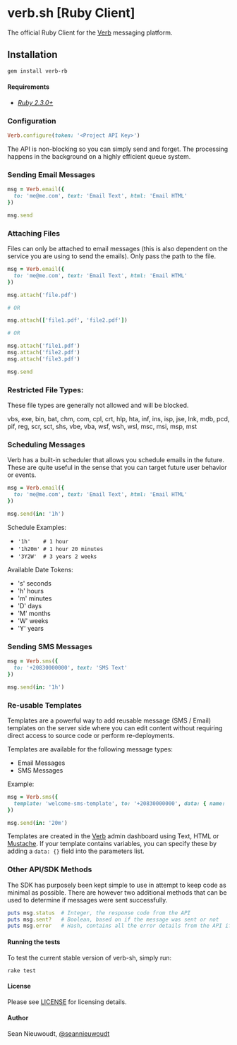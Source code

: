 # verb.sh [Ruby Client]

The official Ruby Client for the [Verb](https://verb.sh) messaging platform.

## Installation

```sh
gem install verb-rb
```

#### Requirements

- *[Ruby 2.3.0+](https://www.ruby-lang.org/)*

### Configuration

```ruby
Verb.configure(token: '<Project API Key>')
```

The API is non-blocking so you can simply send and forget. The processing happens in the background on a highly efficient queue system.

### Sending Email Messages

```ruby
msg = Verb.email({
  to: 'me@me.com', text: 'Email Text', html: 'Email HTML'
})

msg.send
```

### Attaching Files

Files can only be attached to email messages (this is also dependent on the service you are using to send the emails). Only pass the path to the file.

```ruby
msg = Verb.email({
  to: 'me@me.com', text: 'Email Text', html: 'Email HTML'
})

msg.attach('file.pdf')

# OR

msg.attach(['file1.pdf', 'file2.pdf'])

# OR

msg.attach('file1.pdf')
msg.attach('file2.pdf')
msg.attach('file3.pdf')

msg.send

```

### Restricted File Types:

These file types are generally not allowed and will be blocked.

vbs, exe, bin, bat, chm, com, cpl,
crt, hlp, hta, inf, ins, isp, jse,
lnk, mdb, pcd, pif, reg, scr, sct,
shs, vbe, vba, wsf, wsh, wsl, msc,
msi, msp, mst

### Scheduling Messages

Verb has a built-in scheduler that allows you schedule emails in the future. These are quite useful in the sense that you can target future user behavior or events.

```ruby
msg = Verb.email({
  to: 'me@me.com', text: 'Email Text', html: 'Email HTML'
})

msg.send(in: '1h')
```

Schedule Examples:

- `'1h'    # 1 hour`
- `'1h20m' # 1 hour 20 minutes`
- `'3Y2W'  # 3 years 2 weeks`

Available Date Tokens:

- 's' seconds
- 'h' hours
- 'm' minutes
- 'D' days
- 'M' months
- 'W' weeks
- 'Y' years

### Sending SMS Messages

```ruby
msg = Verb.sms({
  to: '+20830000000', text: 'SMS Text'
})

msg.send(in: '1h')
```

### Re-usable Templates

Templates are a powerful way to add reusable message (SMS / Email) templates on the server side where you can edit content without requiring direct access to source code or perform re-deployments.

Templates are available for the following message types:

- Email Messages
- SMS Messages

Example: 

```ruby
msg = Verb.sms({
  template: 'welcome-sms-template', to: '+20830000000', data: { name: 'My Name', other: 'More data' }
})

msg.send(in: '20m')
```

Templates are created in the [Verb](https://verb.sh) admin dashboard using Text, HTML or [Mustache](https://mustache.github.io/). If your template contains variables, you can specify these by adding a `data: {}` field into the parameters list.

### Other API/SDK Methods

The SDK has purposely been kept simple to use in attempt to keep code as minimal as possible. There are however two additional methods that can be used to determine if messages were sent successfully.

```ruby
puts msg.status  # Integer, the response code from the API
puts msg.sent?   # Boolean, based on if the message was sent or not
puts msg.error   # Hash, contains all the error details from the API if a message was not delivered
```

#### Running the tests

To test the current stable version of verb-sh, simply run:

    rake test

#### License

Please see [LICENSE](https://github.com/apollo-black/verb-ruby/blob/master/LICENSE) for licensing details.

#### Author

Sean Nieuwoudt, [@seannieuwoudt](https://twitter.com/seannieuwoudt)
